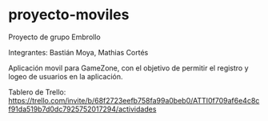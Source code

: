 # proyecto-moviles
Proyecto de grupo Embrollo

Integrantes:
Bastián Moya,
Mathias Cortés

Aplicación movil para GameZone, con el objetivo de permitir el registro y logeo de usuarios en la aplicación.

Tablero de Trello:
https://trello.com/invite/b/68f2723eefb758fa99a0beb0/ATTI0f709af6e4c8cf91da519b7d0dc7925752017294/actividades
